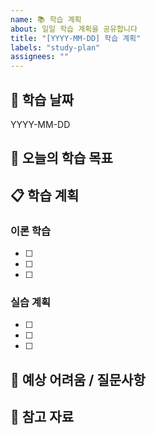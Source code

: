 ```yaml
---
name: 📚 학습 계획
about: 일일 학습 계획을 공유합니다
title: "[YYYY-MM-DD] 학습 계획"
labels: "study-plan"
assignees: ""
---
```


## 📅 학습 날짜
YYYY-MM-DD

## 🎯 오늘의 학습 목표
<!-- 오늘 학습하고자 하는 주요 목표를 작성해주세요 -->

## 📋 학습 계획
<!-- 구체적인 학습 계획을 작성해주세요 -->

### 이론 학습
- [ ]
- [ ]
- [ ]

### 실습 계획
- [ ]
- [ ]
- [ ]

## 🤔 예상 어려움 / 질문사항
<!-- 학습하면서 어려울 것 같은 부분이나 미리 질문하고 싶은 내용이 있다면 적어주세요 -->

## 📝 참고 자료
<!-- 오늘 학습에 참고할 자료들을 링크나 제목으로 적어주세요 -->
